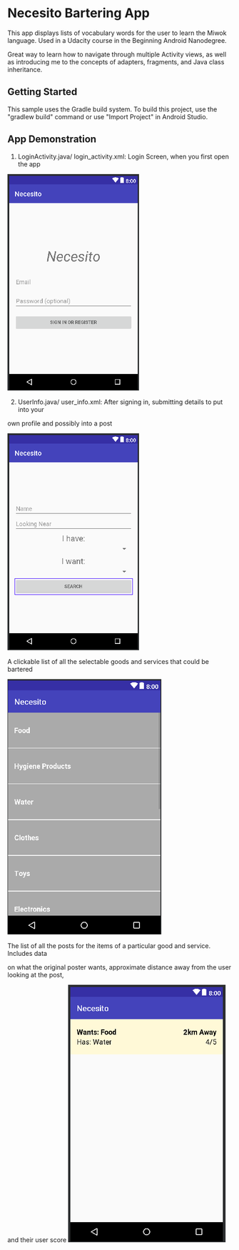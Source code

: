 Necesito Bartering App
===================================

This app displays lists of vocabulary words for the user to learn the Miwok language.
Used in a Udacity course in the Beginning Android Nanodegree.

Great way to learn how to navigate through multiple Activity views, as well as introducing me to
the concepts of adapters, fragments, and Java class inheritance.


Getting Started
---------------

This sample uses the Gradle build system. To build this project, use the
"gradlew build" command or use "Import Project" in Android Studio.


App Demonstration
---------------


1. LoginActivity.java/ login_activity.xml: Login Screen, when you first open the app

![Login Screenshot](img/Login_Activity.png)


2. UserInfo.java/ user_info.xml: After signing in, submitting details to put into your

own profile and possibly into a post

![User Info Screenshot](img/User_Info_Activity.png)


A clickable list of all the selectable goods and services that could be bartered

![Main List Screenshot](img/Main_List_Activity.png)


The list of all the posts for the items of a particular good and service. Includes data

on what the original poster wants, approximate distance away from the user looking at the post,

and their user score
![Sub List Screenshot](img/Sub_List_Activity.png)
